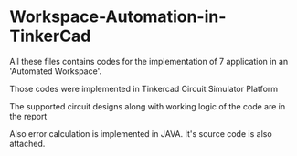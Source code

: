 # Workspace-Automation-in-TinkerCad
All these files contains codes for the implementation of 7 application in an 'Automated Workspace'.

 Those codes were implemented in Tinkercad Circuit Simulator Platform

 The supported circuit designs along with working logic of the code are in the report
 
 Also error calculation is implemented in JAVA. It's source code is also attached.
 
